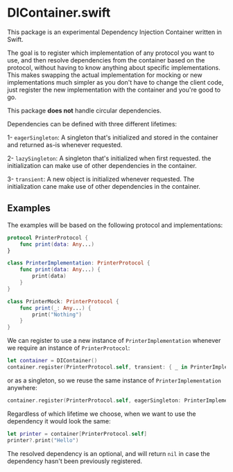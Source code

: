 # DIContainer.swift

This package is an experimental Dependency Injection Container written in Swift.

The goal is to register which implementation of any protocol you want to use, and then resolve dependencies from the container based on the protocol, without having to know anything about specific implementations. This makes swapping the actual implementation for mocking or new implementations much simpler as you don't have to change the client code, just register the new implementation with the container and you're good to go.

This package **does not** handle circular dependencies.

Dependencies can be defined with three different lifetimes:

1- `eagerSingleton`: A singleton that's initialized and stored in the container and returned as-is whenever requested.

2- `lazySingleton`: A singleton that's initialized when first requested. the initialization can make use of other dependencies in the container.

3- `transient`: A new object is initialized whenever requested. The initialization cane make use of other dependencies in the container.



## Examples
The examples will be based on the following protocol and implementations:
```swift
protocol PrinterProtocol {
    func print(data: Any...)
}

class PrinterImplementation: PrinterProtocol {
    func print(data: Any...) {
        print(data)
    }
}

class PrinterMock: PrinterProtocol {
    func print(_: Any...) {
        print("Nothing")
    }
}
```
We can register to use a new instance of `PrinterImplementation` whenever we require an instance of `PrinterProtocol`:
```swift
let container = DIContainer()
container.register(PrinterProtocol.self, transient: { _ in PrinterImplementation() })
``` 
or as a singleton, so we reuse the same instance of `PrinterImplementation` anywhere:
```swift
container.register(PrinterProtocol.self, eagerSingleton: PrinterImplementation())
``` 
Regardless of which lifetime we choose, when we want to use the dependency it would look the same:
```swift
let printer = container[PrinterProtocol.self]
printer?.print("Hello")
```
The resolved dependency is an optional, and will return `nil` in case the dependency hasn't been previously registered.



